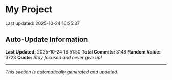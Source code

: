 # My Project


Last updated: 2025-10-24 16:25:37



















































































































































































































































































































































































































































































































































































































































































































































































































































































































































































































































































































































































































































































































































































































































































































































































































































































































































































































































































































































































































































































































































































































































































































































































































































































































































































































































































































































































































































































































































































































































































































































































































































































































































































































































































































































































































































































## Auto-Update Information

**Last Updated:** 2025-10-24 16:51:50
**Total Commits:** 3148
**Random Value:** 3723
**Quote:** _Stay focused and never give up!_

---
_This section is automatically generated and updated._